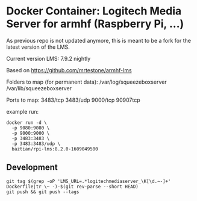 # Docker Container: Logitech Media Server for armhf (Raspberry Pi, ...)

As previous repo is not updated anymore, this is meant to be a fork for the latest version of the LMS.

Current version LMS: 7.9.2 nightly

Based on https://github.com/mrtestone/armhf-lms

Folders to map (for permanent data):
/var/log/squeezeboxserver
/var/lib/squeezeboxserver

Ports to map:
3483/tcp
3483/udp
9000/tcp
90907tcp

example run:
```
docker run -d \
  -p 9080:9080 \
  -p 9000:9000 \
  -p 3483:3483 \
  -p 3483:3483/udp \
  baztian/rpi-lms:8.2.0-1609049500
```

## Development

    git tag $(grep -oP 'LMS_URL=.*logitechmediaserver_\K[\d.~-]+' Dockerfile|tr \~ -)-$(git rev-parse --short HEAD)
    git push && git push --tags
